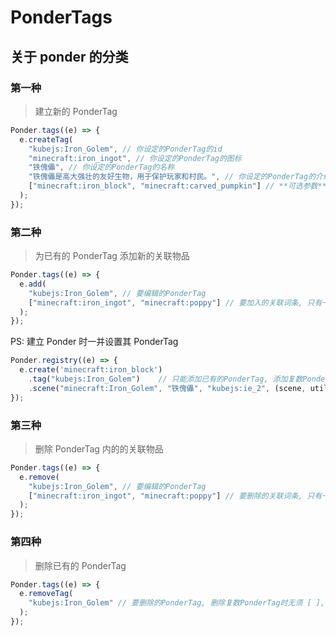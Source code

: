 # PonderTags

## 关于 ponder 的分类

### 第一种

> 建立新的 PonderTag

```js
Ponder.tags((e) => {
  e.createTag(
    "kubejs:Iron_Golem", // 你设定的PonderTag的id
    "minecraft:iron_ingot", // 你设定的PonderTag的图标
    "铁傀儡", // 你设定的PonderTag的名称
    "铁傀儡是高大强壮的友好生物，用于保护玩家和村民。", // 你设定的PonderTag的介绍
    ["minecraft:iron_block", "minecraft:carved_pumpkin"] // **可选参数** 你设定的PonderTag的关联词条, 只有一个时也能不用 [ ]
  );
});
```

### 第二种

> 为已有的 PonderTag 添加新的关联物品

```js
Ponder.tags((e) => {
  e.add(
    "kubejs:Iron_Golem", // 要编辑的PonderTag
    ["minecraft:iron_ingot", "minecraft:poppy"] // 要加入的关联词条, 只有一个时也能不用 [ ]
  );
});
```

PS: 建立 Ponder 时一并设置其 PonderTag

```js
Ponder.registry((e) => {
  e.create('minecraft:iron_block')
    .tag("kubejs:Iron_Golem")    // 只能添加已有的PonderTag, 添加复数PonderTag时无须 [ ],  用逗号隔开PonderTag即可
    .scene("minecraft:Iron_Golem", "铁傀儡", "kubejs:ie_2", (scene, utils) => {});
});
```

### 第三种

> 删除 PonderTag 内的的关联物品

```js
Ponder.tags((e) => {
  e.remove(
    "kubejs:Iron_Golem", // 要编辑的PonderTag
    ["minecraft:iron_ingot", "minecraft:poppy"] // 要删除的关联词条, 只有一个时也能不用 [ ]
  );
});
```

### 第四种

> 删除已有的 PonderTag

```js
Ponder.tags((e) => {
  e.removeTag(
    "kubejs:Iron_Golem" // 要删除的PonderTag, 删除复数PonderTag时无须 [ ],  用逗号隔开PonderTag即可
  );
});
```
